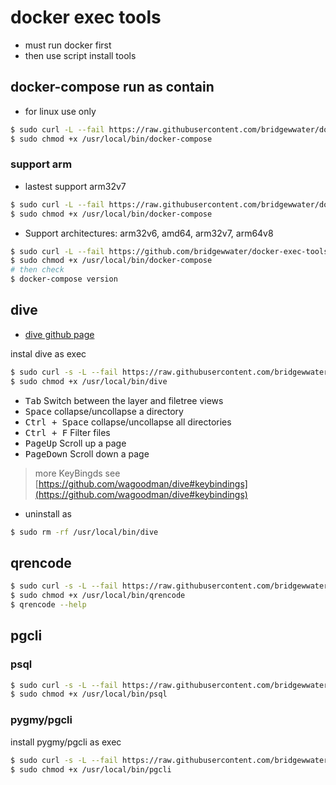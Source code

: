 # docker exec tools

- must run docker first
- then use script install tools

## docker-compose run as contain

- for linux use only

```sh
$ sudo curl -L --fail https://raw.githubusercontent.com/bridgewwater/docker-exec-tools/main/docker-compose/1.24.1/run.sh -o /usr/local/bin/docker-compose
$ sudo chmod +x /usr/local/bin/docker-compose
```

### support arm

- lastest support arm32v7

```sh
$ sudo curl -L --fail https://raw.githubusercontent.com/bridgewwater/docker-exec-tools/main/docker-compose/arm/arm32v7-latest/run.sh -o /usr/local/bin/docker-compose
$ sudo chmod +x /usr/local/bin/docker-compose
```

- Support architectures: arm32v6, amd64, arm32v7, arm64v8

```sh
$ sudo curl -L --fail https://github.com/bridgewwater/docker-exec-tools/releases/download/v1.26.0-arm-ls5/run.sh -o /usr/local/bin/docker-compose
$ sudo chmod +x /usr/local/bin/docker-compose
# then check
$ docker-compose version
```


## dive

- [dive github page](https://github.com/wagoodman/dive)

instal dive as exec

```sh
$ sudo curl -s -L --fail https://raw.githubusercontent.com/bridgewwater/docker-exec-tools/main/dive/v0.9.2/run.sh -o /usr/local/bin/dive
$ sudo chmod +x /usr/local/bin/dive
```

- <kbd>Tab</kbd>  Switch between the layer and filetree views
- <kbd>Space</kbd> collapse/uncollapse a directory
- <kbd>Ctrl + Space</kbd>  collapse/uncollapse all directories
- <kbd>Ctrl + F</kbd> Filter files
- <kbd>PageUp</kbd> Scroll up a page
- <kbd>PageDown</kbd> Scroll down a page

> more KeyBingds see [https://github.com/wagoodman/dive#keybindings](https://github.com/wagoodman/dive#keybindings)

- uninstall as

```sh
$ sudo rm -rf /usr/local/bin/dive
```

## qrencode

```bash
$ sudo curl -s -L --fail https://raw.githubusercontent.com/bridgewwater/docker-exec-tools/main/qrencode/latest/run.sh -o /usr/local/bin/qrencode
$ sudo chmod +x /usr/local/bin/qrencode
$ qrencode --help
```

## pgcli

### psql

```bash
$ sudo curl -s -L --fail https://raw.githubusercontent.com/bridgewwater/docker-exec-tools/main/pgcli/psql/9.6.16-alpine/run.sh -o /usr/local/bin/psql
$ sudo chmod +x /usr/local/bin/psql
```

### pygmy/pgcli

install pygmy/pgcli as exec

```bash
$ sudo curl -s -L --fail https://raw.githubusercontent.com/bridgewwater/docker-exec-tools/main/pgcli/pygmy/run.sh -o /usr/local/bin/pgcli
$ sudo chmod +x /usr/local/bin/pgcli
```
